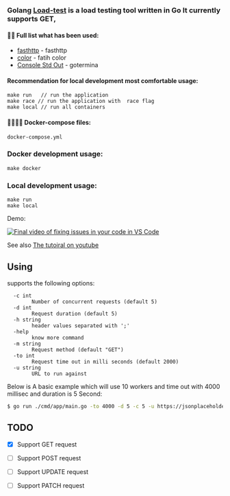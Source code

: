 ### Golang [Load-test]() is a load testing tool written in Go It currently supports GET,

#### 👨‍💻 Full list what has been used:
* [fasthttp](github.com/valyala/fasthttp/) - fasthttp
* [color](github.com/fatih/color/) - fatih color
* [Console Std Out](github.com/apoorvam/gotermina) - gotermina


#### Recommendation for local development most comfortable usage:
    make run   // run the application
    make race // run the application with  race flag
    make local // run all containers

#### 🙌👨‍💻🚀 Docker-compose files:
    docker-compose.yml

### Docker development usage:
    make docker

### Local development usage:
    make run
    make local

Demo:

[![Final video of fixing issues in your code in VS Code](https://i9.ytimg.com/vi_webp/6ewjpOUrGyU/mq2.webp?sqp=CPi_np4G-oaymwEmCMACELQB8quKqQMa8AEB-AH-CYAC0AWKAgwIABABGEEgUChlMA8=&rs=AOn4CLCYgNCMJ-aVRLP9f_bR4ti1vhPZAQ)](https://www.youtube.com/watch?v=6ewjpOUrGyU&list=PLc0PxFU2AtMRqWRMJUZChA8lqlR9UiE3h)

See also [The tutoiral on youtube](https://www.youtube.com/watch?v=6ewjpOUrGyU)

## Using 

supports the following options:

```
  -c int
        Number of concurrent requests (default 5)
  -d int
        Request duration (default 5)
  -h string
        header values separated with ';'
  -help
        know more command
  -m string
        Request method (default "GET")
  -to int
        Request time out in milli seconds (default 2000)
  -u string
        URL to run against
```


Below is A basic example which will use 10 workers and time out with 4000 millisec and duration is 5 Second: 

```sh
$ go run ./cmd/app/main.go -to 4000 -d 5 -c 5 -u https://jsonplaceholder.typicode.com/todos/1
```

## TODO
- [x] Support GET request
- [ ] Support POST request
- [ ] Support UPDATE request
- [ ] Support PATCH request

